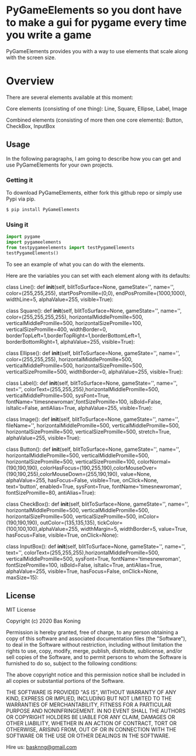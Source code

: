 # PyGameElements so you dont have to make a gui for pygame every time you write a game

PyGameElements provides you with a way to use elements that scale along with the screen size. 

# Overview
There are several elements available at this moment:

Core elements (consisting of one thing): Line, Square, Ellipse, Label, Image

Combined elements (consisting of more then one core elements): Button, CheckBox, InputBox

## Usage

In the following paragraphs, I am going to describe how you can get and use PyGameElements for your own projects.

###  Getting it

To download PyGameElements, either fork this github repo or simply use Pypi via pip.
```sh
$ pip install PyGameElements
```

### Using it

```Python
import pygame
import pygameelements
from testpygameelements import testPygameElements
testPygameElements()
```

To see an example of what you can do with the elements.

Here are the variables you can set with each element along with its defaults:

class Line():
    def __init__(self, blitToSurface=None, gameState='', name='', color=(255,255,255), startPosPromille=(0,0), endPosPromille=(1000,1000), widthLine=5, alphaValue=255, visible=True):

class Square():
    def __init__(self, blitToSurface=None, gameState='', name='', color=(255,255,255,255), horizontalMiddlePromille=500, verticalMiddlePromille=500, horizontalSizePromille=100,  verticalSizePromille=400, widthBorder=0, borderTopLeft=1,borderTopRight=1,borderBottomLeft=1, borderBottomRight=1, alphaValue=255, visible=True):

class Ellipse():
    def __init__(self, blitToSurface=None, gameState='', name='', color=(255,255,255), horizontalMiddlePromille=500, verticalMiddlePromille=500, horizontalSizePromille=500,  verticalSizePromille=500, widthBorder=0, alphaValue=255, visible=True):

class Label():
    def __init__(self, blitToSurface=None, gameState='', name='', text='', colorText=(255,255,255),horizontalMiddlePromille=500, verticalMiddlePromille=500, sysFont=True, fontName='timesnewroman',fontSizePromille=100, isBold=False, isItalic=False, antiAlias=True, alphaValue=255, visible=True):

class Image():
    def __init__(self, blitToSurface=None, gameState='', name='', fileName='', horizontalMiddlePromille=500, verticalMiddlePromille=500, horizontalSizePromille=500,  verticalSizePromille=500, stretch=True, alphaValue=255, visible=True):

class Button():
    def __init__(self, blitToSurface=None, gameState='', name='', horizontalMiddlePromille=500, verticalMiddlePromille=500, horizontalSizePromille=500,  verticalSizePromille=100, colorNormal=(190,190,190), colorHasFocus=(190,255,190),colorMouseOver=(190,190,255),colorMouseDown=(255,190,190), value=None, alphaValue=255, hasFocus=False, visible=True, onClick=None, text='button', enabled=True, sysFont=True, fontName='timesnewroman', fontSizePromille=80, antiAlias=True):

class CheckBox():
    def __init__(self, blitToSurface=None, gameState='', name='', horizontalMiddlePromille=500, verticalMiddlePromille=500, horizontalSizePromille=500,  verticalSizePromille=500, inColor=(190,190,190), outColor=(135,135,135), tickColor=(100,100,100),alphaValue=255, widthMargin=5, widthBorder=5, value=True, hasFocus=False, visible=True, onClick=None):

class InputBox():
    def __init__(self, blitToSurface=None, gameState='', name='', text='', colorText=(255,255,255),horizontalMiddlePromille=500, verticalMiddlePromille=500, sysFont=True, fontName='timesnewroman', fontSizePromille=100, isBold=False, isItalic=True, antiAlias=True, alphaValue=255, visible=True, hasFocus=False, onClick=None, maxSize=15):


License
----

MIT License

Copyright (c) 2020 Bas Koning

Permission is hereby granted, free of charge, to any person obtaining a copy
of this software and associated documentation files (the "Software"), to deal
in the Software without restriction, including without limitation the rights
to use, copy, modify, merge, publish, distribute, sublicense, and/or sell
copies of the Software, and to permit persons to whom the Software is
furnished to do so, subject to the following conditions:

The above copyright notice and this permission notice shall be included in all
copies or substantial portions of the Software.

THE SOFTWARE IS PROVIDED "AS IS", WITHOUT WARRANTY OF ANY KIND, EXPRESS OR
IMPLIED, INCLUDING BUT NOT LIMITED TO THE WARRANTIES OF MERCHANTABILITY,
FITNESS FOR A PARTICULAR PURPOSE AND NONINFRINGEMENT. IN NO EVENT SHALL THE
AUTHORS OR COPYRIGHT HOLDERS BE LIABLE FOR ANY CLAIM, DAMAGES OR OTHER
LIABILITY, WHETHER IN AN ACTION OF CONTRACT, TORT OR OTHERWISE, ARISING FROM,
OUT OF OR IN CONNECTION WITH THE SOFTWARE OR THE USE OR OTHER DEALINGS IN THE
SOFTWARE.


Hire us: basknng@gmail.com

